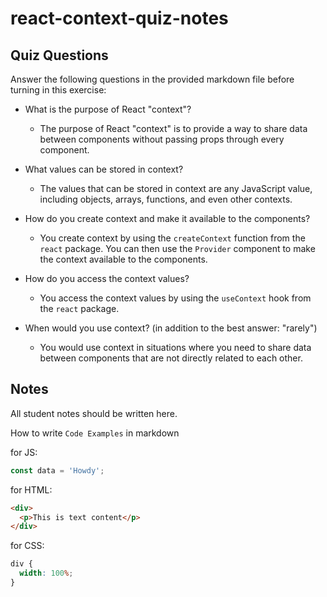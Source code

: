 # react-context-quiz-notes

## Quiz Questions

Answer the following questions in the provided markdown file before turning in this exercise:

- What is the purpose of React "context"?

  - The purpose of React "context" is to provide a way to share data between components without passing props through every component.

- What values can be stored in context?

  - The values that can be stored in context are any JavaScript value, including objects, arrays, functions, and even other contexts.

- How do you create context and make it available to the components?

  - You create context by using the `createContext` function from the `react` package. You can then use the `Provider` component to make the context available to the components.

- How do you access the context values?

  - You access the context values by using the `useContext` hook from the `react` package.

- When would you use context? (in addition to the best answer: "rarely")

  - You would use context in situations where you need to share data between components that are not directly related to each other.

## Notes

All student notes should be written here.

How to write `Code Examples` in markdown

for JS:

```javascript
const data = 'Howdy';
```

for HTML:

```html
<div>
  <p>This is text content</p>
</div>
```

for CSS:

```css
div {
  width: 100%;
}
```
